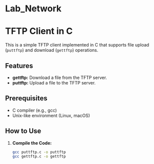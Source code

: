# Lab_Network
# TFTP Client in C

This is a simple TFTP client implemented in C that supports file upload (`puttftp`) and download (`gettftp`) operations.

## Features

- **gettftp:** Download a file from the TFTP server.
- **puttftp:** Upload a file to the TFTP server.

## Prerequisites

- C compiler (e.g., gcc)
- Unix-like environment (Linux, macOS)

## How to Use

1. **Compile the Code:**

   ```bash
   gcc puttftp.c -o puttftp
   gcc gettftp.c -o gettftp

